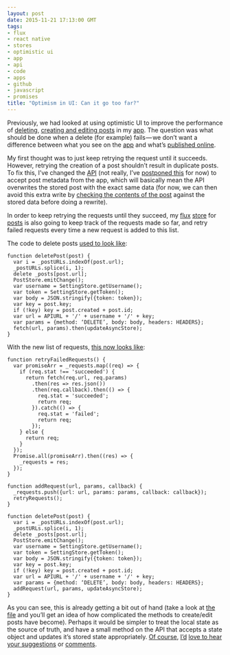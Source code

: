 ```yaml
---
layout: post
date: 2015-11-21 17:13:00 GMT
tags:
- flux
- react native
- stores
- optimistic ui
- app
- api
- code
- apps
- github
- javascript
- promises
title: "Optimism in UI: Can it go too far?"
---
```

Previously, we had looked at using optimistic UI to improve the performance of [deleting](http://arpith.co/post/133536963842/speed-up-your-app-with-optimistic-ui), [creating and editing posts](http://arpith.co/post/133601783452/optimistic-ui-is-for-the-user) in my [app](http://github.com/constellational). The question was what should be done when a delete (for example) fails — we don’t want a difference between what you see on the [app](http://github.com/constellational/iOS) and what’s [published online](http://github.com/constellational/web).

My first thought was to just keep retrying the request until it succeeds. However, retrying the creation of a post shouldn’t result in duplicate posts. To fix this, I’ve changed the [API](http://github.com/constellational/api) (not really, I’ve [postponed this](https://github.com/constellational/api/issues/5) for now) to accept post metadata from the app, which will basically mean the API overwrites the stored post with the exact same data (for now, we can then avoid this extra write by [checking the contents of the post](https://github.com/constellational/api/issues/6) against the stored data before doing a rewrite).

In order to keep retrying the requests until they succeed, my [flux](https://facebook.github.io/flux/) [store](https://facebook.github.io/flux/docs/overview.html#stores) for [posts](https://github.com/constellational/iOS/blob/dceb8087fc2d4101932de1cd9a0fb071205786af/stores/PostStore.js) is also going to keep track of the requests made so far, and retry failed requests every time a new request is added to this list.

The code to delete posts [used to look like](https://github.com/constellational/iOS/blob/2481043ba56b51b3a642de9177b08ca05ce08296/stores/PostStore.js):

    function deletePost(post) {
      var i = _postURLs.indexOf(post.url);
      _postURLs.splice(i, 1);
      delete _posts[post.url];
      PostStore.emitChange();
      var username = SettingStore.getUsername();
      var token = SettingStore.getToken();
      var body = JSON.stringify({token: token});
      var key = post.key;
      if (!key) key = post.created + post.id;
      var url = APIURL + '/' + username + '/' + key;
      var params = {method: ‘DELETE’, body: body, headers: HEADERS};
      fetch(url, params).then(updateAsyncStore);
    }
    
With the new list of requests, [this now looks like](https://github.com/constellational/iOS/blob/dceb8087fc2d4101932de1cd9a0fb071205786af/stores/PostStore.js):

    function retryFailedRequests() {
      var promiseArr = _requests.map((req) => {
        if (req.stat !== 'succeeded') {
          return fetch(req.url, req.params)
            .then(res => res.json())
            .then(req.callback).then(() => {
              req.stat = 'succeeded';
              return req;
            }).catch(() => {
              req.stat = 'failed';
              return req;
            });
        } else {
          return req;
        }
      });
      Promise.all(promiseArr).then((res) => {
        _requests = res;
      });
    }
        
    function addRequest(url, params, callback) {
      _requests.push({url: url, params: params, callback: callback});
      retryRequests();
    }
    
    function deletePost(post) {
      var i = _postURLs.indexOf(post.url);
      _postURLs.splice(i, 1);
      delete _posts[post.url];
      PostStore.emitChange();
      var username = SettingStore.getUsername();
      var token = SettingStore.getToken();
      var body = JSON.stringify({token: token});
      var key = post.key;
      if (!key) key = post.created + post.id;
      var url = APIURL + '/' + username + '/' + key;
      var params = {method: ‘DELETE’, body: body, headers: HEADERS};
      addRequest(url, params, updateAsyncStore);
    }
    
As you can see, this is already getting a bit out of hand (take a look at [the file](https://github.com/constellational/iOS/blob/dceb8087fc2d4101932de1cd9a0fb071205786af/stores/PostStore.js) and you’ll get an idea of how complicated the methods to create/edit posts have become). Perhaps it would be simpler to treat the local state as the source of truth, and have a small method on the API that accepts a state object and updates it’s stored state appropriately. [Of course](arpith.co), [I’d](github.com/arpith) [love to hear](medium.com/@arpith) [your suggestions](instagram.com/siromoney) or [comments](twitter.com/arpith).